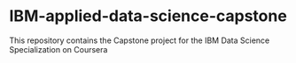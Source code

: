 # IBM-applied-data-science-capstone
This repository contains the Capstone project for the IBM Data Science Specialization on Coursera
